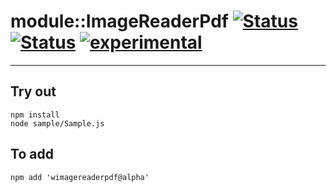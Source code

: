 
# module::ImageReaderPdf [![Status](https://circleci.com/gh/Wandalen/wImageReaderPdf.svg?style=shield)](https://img.shields.io/circleci/build/github/Wandalen/wImageReaderPdf?label=Test&logo=Test) [![Status](https://github.com/Wandalen/wImageReaderPdf/workflows/Test/badge.svg)](https://github.com/Wandalen/wImageReaderPdf/actions?query=workflow%3ATest) [![experimental](https://img.shields.io/badge/stability-experimental-orange.svg)](https://github.com/emersion/stability-badges#experimental)

___

## Try out
```
npm install
node sample/Sample.js
```

## To add
```
npm add 'wimagereaderpdf@alpha'
```

